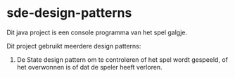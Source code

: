 # sde-design-patterns

Dit java project is een console programma van het spel galgje.

Dit project gebruikt meerdere design patterns:
1. De State design pattern om te controleren of het spel wordt gespeeld, of het overwonnen is of dat de speler heeft verloren.